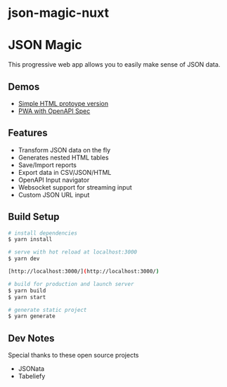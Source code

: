 # json-magic-nuxt

# JSON Magic 

This progressive web app allows you to easily make sense of JSON data. 

## Demos

- [Simple HTML protoype version](https://dexterlabora.github.io/json-magic/)
- [PWA with OpenAPI Spec](https://meraki-micro-services.ew.r.appspot.com/)

## Features

- Transform JSON data on the fly
- Generates nested HTML tables
- Save/Import reports
- Export data in CSV/JSON/HTML
- OpenAPI Input navigator
- Websocket support for streaming input
- Custom JSON URL input


## Build Setup

```bash
# install dependencies
$ yarn install

# serve with hot reload at localhost:3000
$ yarn dev

[http://localhost:3000/](http://localhost:3000/)

# build for production and launch server
$ yarn build
$ yarn start

# generate static project
$ yarn generate
```

## Dev Notes

Special thanks to these open source projects

- JSONata
- Tabeliefy




